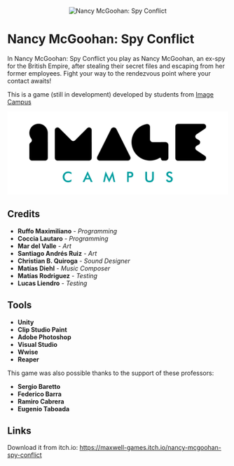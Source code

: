 <p align="center">
<img src="logo.jpg" alt="Nancy McGoohan: Spy Conflict"/>
</p>

# Nancy McGoohan: Spy Conflict

In Nancy McGoohan: Spy Conflict you play as Nancy McGoohan, an ex-spy for the British Empire, after stealing their secret files and escaping from her former employees. Fight your way to the rendezvous point where your contact awaits!

This is a game (still in development) developed by students from <a href="https://www.imagecampus.edu.ar/">Image Campus</a>

<p align="center">
  <a href="https://www.imagecampus.edu.ar/">
    <img src="logo-image-campus.png" alt="Image Campus"/>
  </a> 
</p>


## Credits

- **Ruffo Maximiliano** - *Programming*
- **Coccia Lautaro** - *Programming*
- **Mar del Valle** - *Art*
- **Santiago Andrés Ruiz** - *Art*
- **Christian B. Quiroga** - *Sound Designer*
- **Matías Diehl** - *Music Composer*
- **Matías Rodriguez** - *Testing*
- **Lucas Liendro** - *Testing*

## Tools
- **Unity**
- **Clip Studio Paint**
- **Adobe Photoshop**
- **Visual Studio**
- **Wwise**
- **Reaper**

This game was also possible thanks to the support of these professors:

- **Sergio Baretto**
- **Federico Barra**
- **Ramiro Cabrera**
- **Eugenio Taboada**


## Links

Download it from itch.io: https://maxwell-games.itch.io/nancy-mcgoohan-spy-conflict
